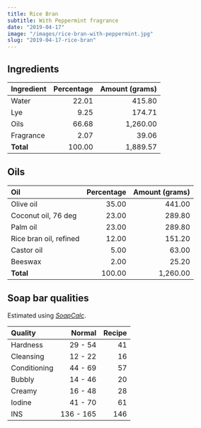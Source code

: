 ```yaml
---
title: Rice Bran
subtitle: With Peppermint fragrance
date: "2019-04-17"
image: "/images/rice-bran-with-peppermint.jpg"
slug: "2019-04-17-rice-bran"
---
```


## Ingredients

| Ingredient | Percentage | Amount (grams) |
|:-----------|-----------:|---------------:|
| Water      |      22.01 |         415.80 |
| Lye        |       9.25 |         174.71 |
| Oils       |      66.68 |       1,260.00 |
| Fragrance  |       2.07 |          39.06 |
| **Total**  |     100.00 |       1,889.57 |


## Oils

| Oil                    | Percentage | Amount (grams) |
|:-----------------------|-----------:|---------------:|
| Olive oil              |      35.00 |         441.00 |
| Coconut oil, 76 deg    |      23.00 |         289.80 |
| Palm oil               |      23.00 |         289.80 |
| Rice bran oil, refined |      12.00 |         151.20 |
| Castor oil             |       5.00 |          63.00 |
| Beeswax                |       2.00 |          25.20 |
| **Total**              |     100.00 |       1,260.00 |


## Soap bar qualities

Estimated using [_SoapCalc_](http://soapcalc.net).

| Quality      |   Normal  |    Recipe   |
|:------------ |----------:|------------:|
| Hardness     |  29 - 54  |          41 |
| Cleansing    |  12 - 22  |          16 |
| Conditioning |  44 - 69  |          57 |
| Bubbly       |  14 - 46  |          20 |
| Creamy       |  16 - 48  |          28 |
| Iodine       |  41 - 70  |          61 |
| INS          | 136 - 165 |         146 |
